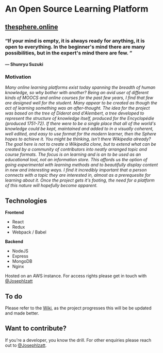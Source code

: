 # An Open Source Learning Platform
## [thesphere.online](https://www.thesphere.online)

### “If your mind is empty, it is always ready for anything, it is open to everything. In the beginner's mind there are many possibilities, but in the expert's mind there are few. ” 
#### ― Shunryu Suzuki


### Motivation

_Many online learning platforms exist today spanning the breadth of human knowledge, so why bother with another? Being an avid user of different kinds of MOOCS and online courses for the past few years, I find that few are designed well for the student. Many appear to be created as though the act of learning something was an after-thought. The idea for the project was based on the tree of Diderot and d'Alembert, a tree developed to represent the structure of knowledge itself, produced for the Encyclopédie (produced 1751-72). If there were to be a single place that all of the world's knowledge could be kept, maintained and added to in a visually coherent, well edited, and easy to use format for the modern learner, then the Sphere hopes to achieve it. You might be thinking, isn't there Wikipedia already? The goal here is not to create a Wikipedia clone, but to extend what can be created by a community of contributors into neatly arranged topic and course formats. The focus is on learning and is an to be used as an educational tool, not an information store. This affords us the option of going experimental with learning methods and to beautifully display content in new and interesting ways. I find it incredibly important that a person connects with a topic they are interested in, almost as a prerequesite for learning about it. Once the project gets it's footing, the need for a platform of this nature will hopefully become apparent._


## Technologies

**Frontend**
* React
* Redux
* Webpack / Babel

**Backend**
* NodeJS
* Express
* MongoDB
* Nginx

Hosted on an AWS instance. For access rights please get in touch with [@JosephIzatt](https://twitter.com/JosephIzatt)


## To do

Please refer to the [Wiki](https://github.com/teamsphere/Sphere/wiki), as the project progresses this will be be updated and made better.


## Want to contribute?

If you're a developer, you know the drill. For other enquiries please reach out to [@JosephIzatt](https://twitter.com/JosephIzatt).
